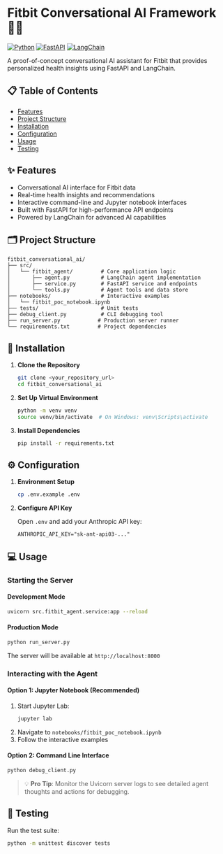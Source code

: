 # Fitbit Conversational AI Framework 🏃‍♂️

[![Python](https://img.shields.io/badge/python-3.8+-blue.svg)](https://www.python.org/downloads/)
[![FastAPI](https://img.shields.io/badge/FastAPI-0.68+-green.svg)](https://fastapi.tiangolo.com/)
[![LangChain](https://img.shields.io/badge/LangChain-latest-orange.svg)](https://python.langchain.com/)

A proof-of-concept conversational AI assistant for Fitbit that provides personalized health insights using FastAPI and LangChain.

## 📋 Table of Contents
- [Features](#features)
- [Project Structure](#project-structure)
- [Installation](#installation)
- [Configuration](#configuration)
- [Usage](#usage)
- [Testing](#testing)

## ✨ Features
- Conversational AI interface for Fitbit data
- Real-time health insights and recommendations
- Interactive command-line and Jupyter notebook interfaces
- Built with FastAPI for high-performance API endpoints
- Powered by LangChain for advanced AI capabilities

## 🗂 Project Structure
```
fitbit_conversational_ai/
├── src/
│   └── fitbit_agent/         # Core application logic
│       ├── agent.py          # LangChain agent implementation
│       ├── service.py        # FastAPI service and endpoints
│       └── tools.py          # Agent tools and data store
├── notebooks/                # Interactive examples
│   └── fitbit_poc_notebook.ipynb
├── tests/                    # Unit tests
├── debug_client.py           # CLI debugging tool
├── run_server.py            # Production server runner
└── requirements.txt         # Project dependencies
```

## 🚀 Installation

1. **Clone the Repository**
   ```bash
   git clone <your_repository_url>
   cd fitbit_conversational_ai
   ```

2. **Set Up Virtual Environment**
   ```bash
   python -m venv venv
   source venv/bin/activate  # On Windows: venv\Scripts\activate
   ```

3. **Install Dependencies**
   ```bash
   pip install -r requirements.txt
   ```

## ⚙️ Configuration

1. **Environment Setup**
   ```bash
   cp .env.example .env
   ```

2. **Configure API Key**
   
   Open `.env` and add your Anthropic API key:
   ```env
   ANTHROPIC_API_KEY="sk-ant-api03-..."
   ```

## 💻 Usage

### Starting the Server

#### Development Mode
```bash
uvicorn src.fitbit_agent.service:app --reload
```

#### Production Mode
```bash
python run_server.py
```

The server will be available at `http://localhost:8000`

### Interacting with the Agent

#### Option 1: Jupyter Notebook (Recommended)
1. Start Jupyter Lab:
   ```bash
   jupyter lab
   ```
2. Navigate to `notebooks/fitbit_poc_notebook.ipynb`
3. Follow the interactive examples

#### Option 2: Command Line Interface
```bash
python debug_client.py
```

> 💡 **Pro Tip**: Monitor the Uvicorn server logs to see detailed agent thoughts and actions for debugging.

## 🧪 Testing

Run the test suite:
```bash
python -m unittest discover tests
```

